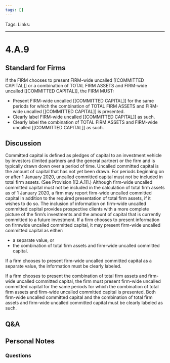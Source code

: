 ```yaml
---
tags: []
---
```

Tags:
Links: 
___
# 4.A.9
## Standard for Firms
If the FIRM chooses to present FIRM-wide uncalled [[COMMITTED CAPITAL]] or a combination of TOTAL FIRM ASSETS and FIRM-wide uncalled [[COMMITTED CAPITAL]], the FIRM MUST:
- Present FIRM-wide uncalled [[COMMITTED CAPITAL]] for the same periods for which the combination of TOTAL FIRM ASSETS and FIRM-wide uncalled [[COMMITTED CAPITAL]] is presented.
- Clearly label FIRM-wide uncalled [[COMMITTED CAPITAL]] as such.
- Clearly label the combination of TOTAL FIRM ASSETS and FIRM-wide uncalled [[COMMITTED CAPITAL]] as such.
## Discussion
Committed capital is defined as pledges of capital to an investment vehicle by investors (limited partners and the general partner) or the firm and is typically drawn down over a period of time. Uncalled committed capital is the amount of capital that has not yet been drawn. For periods beginning on or after 1 January 2020, uncalled committed capital must not be included in total firm assets. (See Provision [[2.A.1]].) Although firm-wide uncalled committed capital must not be included in the calculation of total firm assets as of 1 January 2020, a firm may report firm-wide uncalled committed capital in addition to the required presentation of total firm assets, if it wishes to do so. The inclusion of information on firm-wide uncalled committed capital provides prospective clients with a more complete picture of the firm’s investments and the amount of capital that is currently committed to a future investment. If a firm chooses to present information on firmwide uncalled committed capital, it may present firm-wide uncalled committed capital as either:
- a separate value, or
- the combination of total firm assets and firm-wide uncalled committed capital.

If a firm chooses to present firm-wide uncalled committed capital as a separate value, the information must be clearly labeled.

If a firm chooses to present the combination of total firm assets and firm-wide uncalled committed capital, the firm must present firm-wide uncalled committed capital for the same periods for which the combination of total firm assets and firm-wide uncalled committed capital is presented. Both firm-wide uncalled committed capital and the combination of total firm assets and firm-wide uncalled committed capital must be clearly labeled as such.
## Q&A

## Personal Notes

### Questions